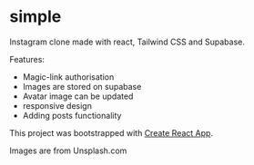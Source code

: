 # simple

Instagram clone made with react, Tailwind CSS and Supabase.

Features:
- Magic-link authorisation
- Images are stored on supabase
- Avatar image can be updated 
- responsive design
- Adding posts functionality


This project was bootstrapped with [Create React App](https://github.com/facebook/create-react-app).

Images are from Unsplash.com
